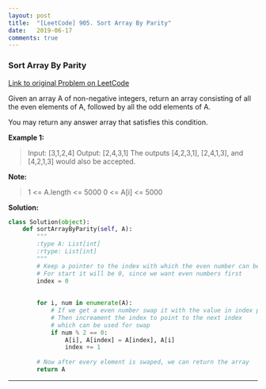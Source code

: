 ```yaml
---
layout: post
title:  "[LeetCode] 905. Sort Array By Parity"
date:   2019-06-17
comments: true
---
```


### Sort Array By Parity
 
[Link to original Problem on LeetCode](https://leetcode.com/problems/sort-array-by-parity/)

Given an array A of non-negative integers, return an array consisting of all the even elements of A, followed by all the odd elements of A.

You may return any answer array that satisfies this condition.

 

**Example 1:**

>Input: [3,1,2,4]
Output: [2,4,3,1]
The outputs [4,2,3,1], [2,4,1,3], and [4,2,1,3] would also be accepted.
 

**Note:**

>1 <= A.length <= 5000
0 <= A[i] <= 5000

**Solution:**

```python
class Solution(object):
    def sortArrayByParity(self, A):
        """
        :type A: List[int]
        :rtype: List[int]
        """
        # Keep a pointer to the index with which the even number can be swap
        # For start it will be 0, since we want even numbers first
        index = 0
        
        
        for i, num in enumerate(A):
            # If we get a even number swap it with the value in index position
            # Then increament the index to point to the next index 
            # which can be used for swap
            if num % 2 == 0:
                A[i], A[index] = A[index], A[i]
                index += 1
        
        # Now after every element is swaped, we can return the array
        return A
```

<hr><br />

